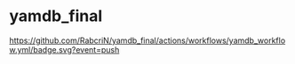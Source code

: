 # yamdb_final
https://github.com/RabcriN/yamdb_final/actions/workflows/yamdb_workflow.yml/badge.svg?event=push
